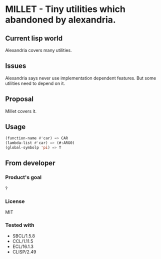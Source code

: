 # MILLET - Tiny utilities which abandoned by alexandria.
## Current lisp world
Alexandria covers many utilities.
## Issues
Alexandria says never use implementation dependent features.
But some utilities need to depend on it.
## Proposal
Millet covers it.

## Usage

```lisp
(function-name #'car) => CAR
(lambda-list #'car) => (#:ARG0)
(global-symbolp 'pi) => T
```

## From developer
### Product's goal
?
### License
MIT
### Tested with
* SBCL/1.5.8
* CCL/1.11.5
* ECL/16.1.3
* CLISP/2.49
